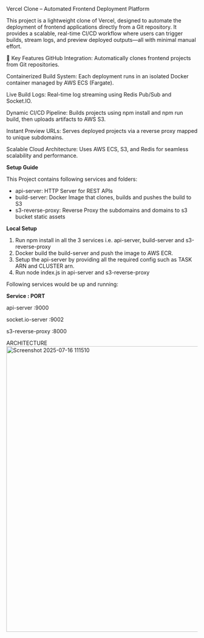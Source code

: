 Vercel Clone – Automated Frontend Deployment Platform

This project is a lightweight clone of Vercel, designed to automate the deployment of frontend applications directly from a Git repository. It provides a scalable, real-time CI/CD workflow where users can trigger builds, stream logs, and preview deployed outputs—all with minimal manual effort.

🔧 Key Features
GitHub Integration: Automatically clones frontend projects from Git repositories.

Containerized Build System: Each deployment runs in an isolated Docker container managed by AWS ECS (Fargate).

Live Build Logs: Real-time log streaming using Redis Pub/Sub and Socket.IO.

Dynamic CI/CD Pipeline: Builds projects using npm install and npm run build, then uploads artifacts to AWS S3.

Instant Preview URLs: Serves deployed projects via a reverse proxy mapped to unique subdomains.

Scalable Cloud Architecture: Uses AWS ECS, S3, and Redis for seamless scalability and performance.

**Setup Guide**

This Project contains following services and folders:

* api-server: HTTP Server for REST APIs
* build-server: Docker Image that clones, builds and pushes the build to S3
* s3-reverse-proxy: Reverse Proxy the subdomains and domains to s3 bucket static assets

**Local Setup**

1. Run npm install in all the 3 services i.e. api-server, build-server and s3-reverse-proxy
2. Docker build the build-server and push the image to AWS ECR.
3. Setup the api-server by providing all the required config such as TASK ARN and CLUSTER arn.
4. Run node index.js in api-server and s3-reverse-proxy

Following services would be up and running:

**Service : PORT** 

api-server	:9000

socket.io-server	:9002

s3-reverse-proxy	:8000

ARCHITECTURE
<img width="1689" height="753" alt="Screenshot 2025-07-16 111510" src="https://github.com/user-attachments/assets/825ca3ab-554f-4499-a2e9-563e84f1701a" />
